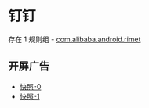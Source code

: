 # 钉钉

存在 1 规则组 - [com.alibaba.android.rimet](/src/apps/com.alibaba.android.rimet.ts)

## 开屏广告

- [快照-0](https://i.gkd.li/import/12506211)
- [快照-1](https://i.gkd.li/import/12837220)
